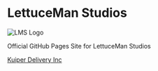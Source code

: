 # LettuceMan Studios

![LMS Logo](https://lms-github.gavinhsmith.tk/logo.png)

Official GitHub Pages Site for LettuceMan Studios

[Kuiper Delivery Inc](/Kuiper-Delivery-Inc)
